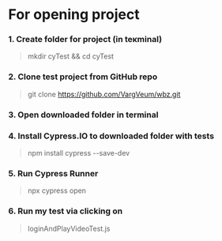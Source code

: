 
# For opening project

### 1. Create folder for project (in teкminal)

>mkdir cyTest && cd cyTest

### 2. Clone test project from GitHub repo

>git clone https://github.com/VargVeum/wbz.git

### 3. Open downloaded folder in terminal

### 4. Install Cypress.IO to downloaded folder with tests

>npm install cypress --save-dev

### 5. Run Cypress Runner

>npx cypress open

### 6. Run my test via clicking on 

>loginAndPlayVideoTest.js
